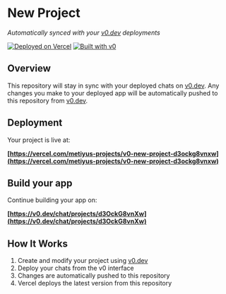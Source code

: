 # New Project

*Automatically synced with your [v0.dev](https://v0.dev) deployments*

[![Deployed on Vercel](https://img.shields.io/badge/Deployed%20on-Vercel-black?style=for-the-badge&logo=vercel)](https://vercel.com/metiyus-projects/v0-new-project-d3ockg8vnxw)
[![Built with v0](https://img.shields.io/badge/Built%20with-v0.dev-black?style=for-the-badge)](https://v0.dev/chat/projects/d3OckG8vnXw)

## Overview

This repository will stay in sync with your deployed chats on [v0.dev](https://v0.dev).
Any changes you make to your deployed app will be automatically pushed to this repository from [v0.dev](https://v0.dev).

## Deployment

Your project is live at:

**[https://vercel.com/metiyus-projects/v0-new-project-d3ockg8vnxw](https://vercel.com/metiyus-projects/v0-new-project-d3ockg8vnxw)**

## Build your app

Continue building your app on:

**[https://v0.dev/chat/projects/d3OckG8vnXw](https://v0.dev/chat/projects/d3OckG8vnXw)**

## How It Works

1. Create and modify your project using [v0.dev](https://v0.dev)
2. Deploy your chats from the v0 interface
3. Changes are automatically pushed to this repository
4. Vercel deploys the latest version from this repository